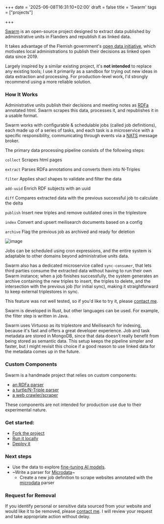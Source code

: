 +++
date = '2025-06-08T16:31:10+02:00'
draft = false
title = 'Swarm'
tags = ["projects"]

+++

[Swarm](https://swarm.bittich.be) is an open-source project designed to extract data published by administrative units in Flanders and republish it as linked data.

It takes advantage of the Flemish government's [open data initiative](https://www.vlaanderen.be/agentschap-binnenlands-bestuur/blikvangers/lokale-besluiten-als-gelinkte-open-data), which motivates local administrations to publish their decisions as linked open data since 2019.

Largely inspired by a similar existing project, it's **not intended** to replace any existing tools; I use it primarily as a sandbox for trying out new ideas in data extraction and processing. For production-level work, I'd strongly recommend using a more reliable solution.

### How It Works

Administrative units publish their decisions and meeting notes as [RDFa](https://fr.wikipedia.org/wiki/RDFa) annotated html. Swarm scrapes this data, processes it, and republishes it in a usable format.

Swarm works with configurable & schedulable jobs (called job definitions), each made up of a series of tasks, and each task is a microservice with a specific responsibility, communicating through events via a [NATS](https://nats.io/) message broker.

The primary data processing pipeline consists of the following steps:

`collect` Scrapes html pages

`extract` Parses RDFa annotations and converts them into N-Triples

`filter` Applies shacl shapes to validate and filter the data

`add-uuid` Enrich RDF subjects with an uuid

`diff` Compares extracted data with the previous successful job to calculate the delta

`publish` Insert new triples and remove outdated ones in the triplestore

`index` Convert and upsert meilisearch documents based on a config

`archive` Flag the previous job as archived and ready for deletion

![image](/projects/swarm/diagram.png)

Jobs can be scheduled using cron expressions, and the entire system is adaptable to other domains beyond administrative units data.

Swarm also has a dedicated microservice called `sync-consumer`, that lets third parties consume the extracted data without having to run their own Swarm instance; when a job finishes successfully, the system generates an archive containing the new triples to insert, the triples to delete, and the intersection with the previous job (for initial sync), making it straightforward to keep external triplestores in sync.

This feature was not well tested, so if you'd like to try it, please [contact me](/about).

Swarm is developed in Rust, but other languages can be used. For example, the filter step is written in Java.

Swarm uses Virtuoso as its triplestore and Meilisearch for indexing, because it's fast and offers a great developer experience. Job and task metadata are stored in MongoDB, since that data doesn’t really benefit from being stored as semantic data. This setup keeps the pipeline simpler and faster, but I might revisit this choice if a good reason to use linked data for the metadata comes up in the future.

### Custom Components

Swarm is a handmade project that relies on custom components:

- [an RDFa parser](https://github.com/nbittich/graph-rdfa-processor)
- [a turtle/N-Triple parser](https://github.com/nbittich/tortank)
- [a web crawler/scraper](https://github.com/nbittich/swarm/tree/master/crawler)

These components are not intended for production use due to their experimental nature.

### Get started:

- [Fork the project](https://github.com/nbittich/swarm)
- [Run it locally](https://github.com/nbittich/app-swarm)
- [Deploy it](https://github.com/nbittich/ansible-deployment)

### Next steps

- Use the data to explore [fine-tuning AI models](<https://en.wikipedia.org/wiki/Fine-tuning_(deep_learning)>).
- ~Write a parser for [Microdata](https://html.spec.whatwg.org/multipage/microdata.html)~
  - Create a new job definition to scrape websites annotated with the [microdata](https://github.com/nbittich/microdata) parser

### Request for Removal

If you identify personal or sensitive data sourced from your website and would like it to be removed, please [contact me](/about).
I will review your request and take appropriate action without delay.
